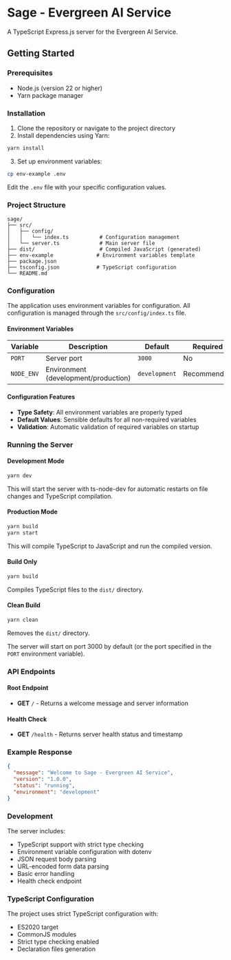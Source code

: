 # Sage - Evergreen AI Service

A TypeScript Express.js server for the Evergreen AI Service.

## Getting Started

### Prerequisites

- Node.js (version 22 or higher)
- Yarn package manager

### Installation

1. Clone the repository or navigate to the project directory
2. Install dependencies using Yarn:

```bash
yarn install
```

3. Set up environment variables:

```bash
cp env-example .env
```

Edit the `.env` file with your specific configuration values.

### Project Structure

```
sage/
├── src/
│   ├── config/
│   │   └── index.ts          # Configuration management
│   └── server.ts             # Main server file
├── dist/                     # Compiled JavaScript (generated)
├── env-example              # Environment variables template
├── package.json
├── tsconfig.json            # TypeScript configuration
└── README.md
```

### Configuration

The application uses environment variables for configuration. All configuration is managed through the `src/config/index.ts` file.

#### Environment Variables

| Variable | Description | Default | Required |
|----------|-------------|---------|----------|
| `PORT` | Server port | `3000` | No |
| `NODE_ENV` | Environment (development/production) | `development` | Recommended |

#### Configuration Features

- **Type Safety**: All environment variables are properly typed
- **Default Values**: Sensible defaults for all non-required variables
- **Validation**: Automatic validation of required variables on startup

### Running the Server

#### Development Mode
```bash
yarn dev
```
This will start the server with ts-node-dev for automatic restarts on file changes and TypeScript compilation.

#### Production Mode
```bash
yarn build
yarn start
```
This will compile TypeScript to JavaScript and run the compiled version.

#### Build Only
```bash
yarn build
```
Compiles TypeScript files to the `dist/` directory.

#### Clean Build
```bash
yarn clean
```
Removes the `dist/` directory.

The server will start on port 3000 by default (or the port specified in the `PORT` environment variable).

### API Endpoints

#### Root Endpoint
- **GET** `/` - Returns a welcome message and server information

#### Health Check
- **GET** `/health` - Returns server health status and timestamp

### Example Response

```json
{
  "message": "Welcome to Sage - Evergreen AI Service",
  "version": "1.0.0",
  "status": "running",
  "environment": "development"
}
```

### Development

The server includes:
- TypeScript support with strict type checking
- Environment variable configuration with dotenv
- JSON request body parsing
- URL-encoded form data parsing
- Basic error handling
- Health check endpoint

### TypeScript Configuration

The project uses strict TypeScript configuration with:
- ES2020 target
- CommonJS modules
- Strict type checking enabled
- Declaration files generation
